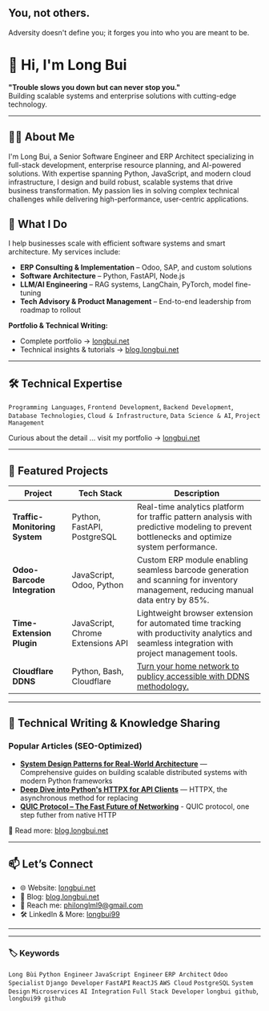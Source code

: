 ## You, not others. 
Adversity doesn't define you; it forges you into who you are meant to be.

# 👋 Hi, I'm Long Bui

**"Trouble slows you down but can never stop you."**  
Building scalable systems and enterprise solutions with cutting-edge technology.

---

## 👨‍💻 About Me

I'm Long Bui, a Senior Software Engineer and ERP Architect specializing in full-stack development, enterprise resource planning, and AI-powered solutions. With expertise spanning Python, JavaScript, and modern cloud infrastructure, I design and build robust, scalable systems that drive business transformation. My passion lies in solving complex technical challenges while delivering high-performance, user-centric applications.

## 🔧 What I Do

I help businesses scale with efficient software systems and smart architecture. My services include:

- **ERP Consulting & Implementation** – Odoo, SAP, and custom solutions
- **Software Architecture** – Python, FastAPI, Node.js
- **LLM/AI Engineering** – RAG systems, LangChain, PyTorch, model fine-tuning
- **Tech Advisory & Product Management** – End-to-end leadership from roadmap to rollout


**Portfolio & Technical Writing:**
- Complete portfolio → [longbui.net](https://longbui.net)  
- Technical insights & tutorials → [blog.longbui.net](https://blog.longbui.net)

---

## 🛠️ Technical Expertise
`Programming Languages`, `Frontend Development`, `Backend Development`, `Database Technologies`, `Cloud & Infrastructure`, `Data Science & AI`, `Project Management`

Curious about the detail ... visit my portfolio → [longbui.net](https://longbui.net)  

---

## 🚀 Featured Projects

| Project | Tech Stack | Description |
|---------|------------|-------------|
| **Traffic-Monitoring System** | Python, FastAPI, PostgreSQL | Real-time analytics platform for traffic pattern analysis with predictive modeling to prevent bottlenecks and optimize system performance. |
| **Odoo-Barcode Integration** | JavaScript, Odoo, Python | Custom ERP module enabling seamless barcode generation and scanning for inventory management, reducing manual data entry by 85%. |
| **Time-Extension Plugin** | JavaScript, Chrome Extensions API | Lightweight browser extension for automated time tracking with productivity analytics and seamless integration with project management tools. |
| **Cloudflare DDNS** | Python, Bash, Cloudflare | [Turn your home network to publicy accessible with DDNS methodology.](https://blog.longbui.net/public-server-from-home-network) |

---

## 📝 Technical Writing & Knowledge Sharing

### **Popular Articles (SEO-Optimized)**
- **[System Design Patterns for Real-World Architecture](https://blog.longbui.net/system-design)** — Comprehensive guides on building scalable distributed systems with modern Python frameworks
- **[Deep Dive into Python's HTTPX for API Clients](https://blog.longbui.net/httpx)** — HTTPX, the asynchronous method for replacing 
- **[QUIC Protocol – The Fast Future of Networking](https://blog.longbui.net/quic)** - QUIC protocol, one step futher from native HTTP

🧠 Read more: [blog.longbui.net](https://blog.longbui.net)

---

## 📫 Let’s Connect

- 🌐 Website: [longbui.net](https://longbui.net)
- 🧠 Blog: [blog.longbui.net](https://blog.longbui.net)
- 📧 Reach me: [philonglml9@gmail.com](mailto:philonglml9@gmail.com)
- 🛠️ LinkedIn & More: [longbui99](https://www.linkedin.com/in/longbui99/)

---

---

### 🏷️ Keywords
`Long Bùi` `Python Engineer` `JavaScript Engineer` `ERP Architect` `Odoo Specialist` `Django Developer` `FastAPI` `ReactJS` `AWS Cloud` `PostgreSQL` `System Design` `Microservices` `AI Integration` `Full Stack Developer`
`longbui github`, `longbui99 github`
